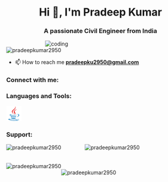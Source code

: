 <h1 align="center">Hi 👋, I'm Pradeep Kumar</h1>
<h3 align="center">A passionate Civil Engineer from India</h3>

<img align="right" alt="coding" width="400" src="https://user-images.githubusercontent.com/55389276/140866485-8fb1c876-9a8f-4d6a-98dc-08c4981eaf70.gif">



<p align="left"> <img src="https://komarev.com/ghpvc/?username=pradeepkumar2950&label=Profile%20views&color=0e75b6&style=flat" alt="pradeepkumar2950" /> </p>

- 📫 How to reach me **pradeepku2950@gmail.com**

<h3 align="left">Connect with me:</h3>
<p align="left">
</p>

<h3 align="left">Languages and Tools:</h3>
<p align="left"> <a href="https://www.java.com" target="_blank" rel="noreferrer"> <img src="https://raw.githubusercontent.com/devicons/devicon/master/icons/java/java-original.svg" alt="java" width="40" height="40"/> </a> </p>

<h3 align="left">Support:</h3>
<p><a href="https://www.buymeacoffee.com/pradeepkumar2950"> <img align="left" src="https://cdn.buymeacoffee.com/buttons/v2/default-yellow.png" height="50" width="210" alt="pradeepkumar2950" /></a><a href="https://ko-fi.com/pradeepkumar2950"> <img align="left" src="https://cdn.ko-fi.com/cdn/kofi3.png?v=3" height="50" width="210" alt="pradeepkumar2950" /></a></p><br><br>

<p><img align="left" src="https://github-readme-stats.vercel.app/api/top-langs?username=pradeepkumar2950&show_icons=true&locale=en&layout=compact" alt="pradeepkumar2950" /></p>

<p>&nbsp;<img align="center" src="https://github-readme-stats.vercel.app/api?username=pradeepkumar2950&show_icons=true&locale=en" alt="pradeepkumar2950" /></p>

